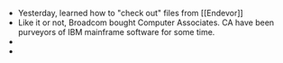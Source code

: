 - Yesterday, learned how to "check out" files from [[Endevor]]
- Like it or not, Broadcom bought Computer Associates. CA have been purveyors of IBM mainframe software for some time.
-
-
